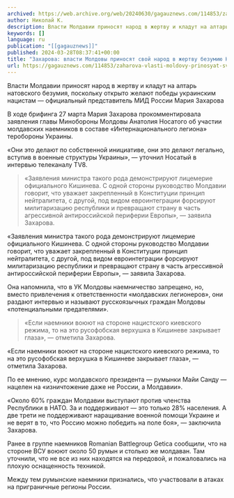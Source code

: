 ```yaml
---
archived: https://web.archive.org/web/20240630/gagauznews.com/114853/zaharova-vlasti-moldovy-prinosyat-svoj-narod-v-zhertvu-bezumiyu-nato.html
author: Николай К.
description: Власти Молдавии приносят народ в жертву и кладут на алтарь натовского безумия, поскольку открыто желают победы украинским нацистам — официальный представитель МИД России Мария Захарова В ходе брифинга 27 марта Мария Захарова прокомментировала заявления главы Минобороны Молдовы Анатолия Носатого об участии молдавских наемников в составе «Интернационального легиона» теробороны Украины. «Они это делают по собственной инициативе, они это делают легально, вступив в военные структуры Украины», — уточнил Носатый в интервью телеканалу TV8. «Заявления министра такого рода демонстрируют лицемерие официального Кишинева. С одной стороны руководство Молдавии говорит, что уважает закрепленный в Конституции принцип нейтралитета, с другой, под видом евроинтеграции форсируют милитаризацию республики […]
keywords: []
language: ru
publication: "[[gagauznews]]"
published: 2024-03-28T08:37:41+00:00
title: "Захарова: власти Молдовы приносят свой народ в жертву безумию НАТО"
url: https://gagauznews.com/114853/zaharova-vlasti-moldovy-prinosyat-svoj-narod-v-zhertvu-bezumiyu-nato.html
---
```


Власти Молдавии приносят народ в жертву и кладут на алтарь натовского безумия, поскольку открыто желают победы украинским нацистам — официальный представитель МИД России Мария Захарова

В ходе брифинга 27 марта Мария Захарова прокомментировала заявления главы Минобороны Молдовы Анатолия Носатого об участии молдавских наемников в составе «Интернационального легиона» теробороны Украины.

«Они это делают по собственной инициативе, они это делают легально, вступив в военные структуры Украины», — уточнил Носатый в интервью телеканалу TV8.

> «Заявления министра такого рода демонстрируют лицемерие официального Кишинева. С одной стороны руководство Молдавии говорит, что уважает закрепленный в Конституции принцип нейтралитета, с другой, под видом евроинтеграции форсируют милитаризацию республики и превращают страну в часть агрессивной антироссийской периферии Европы», — заявила Захарова.

«Заявления министра такого рода демонстрируют лицемерие официального Кишинева. С одной стороны руководство Молдавии говорит, что уважает закрепленный в Конституции принцип нейтралитета, с другой, под видом евроинтеграции форсируют милитаризацию республики и превращают страну в часть агрессивной антироссийской периферии Европы», — заявила Захарова.

Она напомнила, что в УК Молдовы наемничество запрещено, но, вместо привлечения к ответственности «молдавских легионеров», они раздают интервью и называют русскоязычных граждан Молдовы «потенциальными предателями».

> «Если наемники воюют на стороне нацистского киевского режима, то на это русофобская верхушка в Кишиневе закрывает глаза», — отметила Захарова.

«Если наемники воюют на стороне нацистского киевского режима, то на это русофобская верхушка в Кишиневе закрывает глаза», — отметила Захарова.

По ее мнению, курс молдавского президента — румынки Майи Санду — нацелен на «изничтожение даже не России, а Молдавии».

«Около 60% граждан Молдавии выступают против членства Республики в НАТО. За и поддерживают — это только 28% населения. А две трети не поддерживают наращивание военной помощи Украине и не верят в то, что Россию можно победить на поле боя», — заключила Захарова.

Ранее в группе наемников Romanian Battlegroup Getica сообщили, что на стороне ВСУ воюют около 50 румын и столько же молдаван. Там уточнили, что не все из них находятся на передовой, и пожаловались на плохую оснащенность техникой.

Между тем румынские наемники признались, что участвовали в атаках на приграничные регионы России.